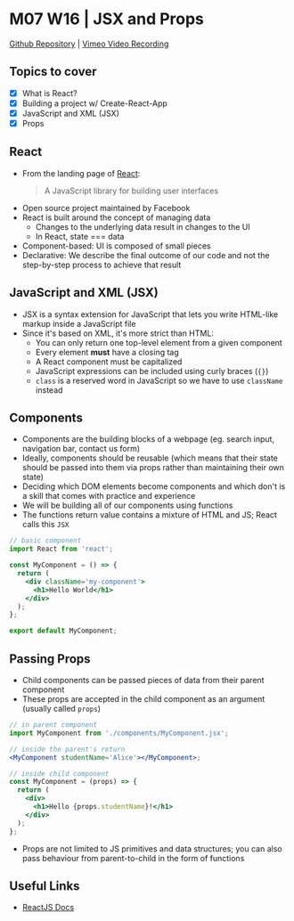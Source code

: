 # M07 W16 | JSX and Props
[Github Repository](https://github.com/Alfredo08/Cohort-September-18-2023/tree/main/W16M07%20-%20JSX%20Props) | [Vimeo Video Recording](https://vimeo.com/903532006/96857d120b?share=copy)

## Topics to cover
- [x] What is React?
- [x] Building a project w/ Create-React-App
- [x] JavaScript and XML (JSX)
- [x] Props

## React

- From the landing page of [React](https://react.dev/):
  > A JavaScript library for building user interfaces
- Open source project maintained by Facebook
- React is built around the concept of managing data
  - Changes to the underlying data result in changes to the UI
  - In React, state === data
- Component-based: UI is composed of small pieces
- Declarative: We describe the final outcome of our code and not the step-by-step process to achieve that result

## JavaScript and XML (JSX)

- JSX is a syntax extension for JavaScript that lets you write HTML-like markup inside a JavaScript file
- Since it's based on XML, it's more strict than HTML:
  - You can only return one top-level element from a given component
  - Every element **must** have a closing tag
  - A React component must be capitalized
  - JavaScript expressions can be included using curly braces (`{}`)
  - `class` is a reserved word in JavaScript so we have to use `className` instead

## Components

- Components are the building blocks of a webpage (eg. search input, navigation bar, contact us form)
- Ideally, components should be reusable (which means that their state should be passed into them via props rather than maintaining their own state)
- Deciding which DOM elements become components and which don't is a skill that comes with practice and experience
- We will be building all of our components using functions
- The functions return value contains a mixture of HTML and JS; React calls this `JSX`

```jsx
// basic component
import React from 'react';

const MyComponent = () => {
  return (
    <div className='my-component'>
      <h1>Hello World</h1>
    </div>
  );
};

export default MyComponent;
```

## Passing Props

- Child components can be passed pieces of data from their parent component
- These props are accepted in the child component as an argument (usually called `props`)

```jsx
// in parent component
import MyComponent from './components/MyComponent.jsx';

// inside the parent's return
<MyComponent studentName='Alice'></MyComponent>;

// inside child component
const MyComponent = (props) => {
  return (
    <div>
      <h1>Hello {props.studentName}!</h1>
    </div>
  );
};
```

- Props are not limited to JS primitives and data structures; you can also pass behaviour from parent-to-child in the form of functions

## Useful Links
- [ReactJS Docs](https://reactjs.org/docs/getting-started.html)
